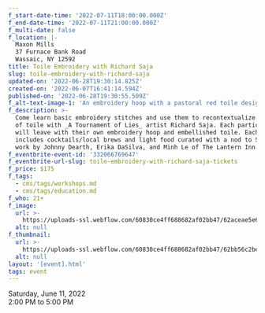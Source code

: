 ```yaml
---
f_start-date-time: '2022-07-11T18:00:00.000Z'
f_end-date-time: '2022-07-11T21:00:00.000Z'
f_multi-date: false
f_location: |-
  Maxon Mills
  37 Furnace Bank Road
  Wassaic, NY 12592
title: Toile Embroidery with Richard Saja
slug: toile-embroidery-with-richard-saja
updated-on: '2022-06-28T19:30:14.825Z'
created-on: '2022-06-07T16:41:14.594Z'
published-on: '2022-06-28T19:30:55.509Z'
f_alt-text-image-1: 'An embroidery hoop with a pastoral red toile design. Scissors above. '
f_description: >-
  Come learn basic embroidery stitches and use them to recontextualize a piece
  of toile with _A Tournament of Lies_ artist Richard Saja. Each participant
  will leave with their own embroidery hoop and embellished toile. Each ticket
  includes cocktails/local brews and light food curated with a nod to Saja's
  work by Johnny Dearth, Erika DaSilva, and Minh Le of The Lantern Inn.
f_eventbrite-event-id: '332066769647'
f_eventbrite-url-slug: toile-embroidery-with-richard-saja-tickets
f_price: $175
f_tags:
  - cms/tags/workshops.md
  - cms/tags/education.md
f_who: 21+
f_image:
  url: >-
    https://uploads-ssl.webflow.com/60830ce4ff688682af02bb47/62aceae5e6cbf3bddeaafe88_wassaic-project-education-toile-embroidery-with-richard-saja-2022-04-25-12-06-59.jpg
  alt: null
f_thumbnail:
  url: >-
    https://uploads-ssl.webflow.com/60830ce4ff688682af02bb47/62bb56c2be836856488b0b56_wassaic-project-education-toile-embroidery-with-richard-saja.jpg
  alt: null
layout: '[event].html'
tags: event
---
```


Saturday, June 11, 2022  
2:00 PM to 5:00 PM
